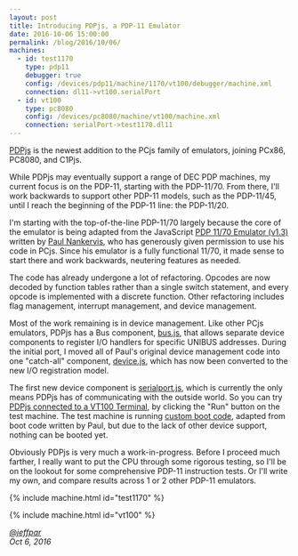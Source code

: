 ```yaml
---
layout: post
title: Introducing PDPjs, a PDP-11 Emulator
date: 2016-10-06 15:00:00
permalink: /blog/2016/10/06/
machines:
  - id: test1170
    type: pdp11
    debugger: true
    config: /devices/pdp11/machine/1170/vt100/debugger/machine.xml
    connection: dl11->vt100.serialPort
  - id: vt100
    type: pc8080
    config: /devices/pc8080/machine/vt100/machine.xml
    connection: serialPort->test1170.dl11
---
```


[PDPjs](/devices/pdp11/machine/) is the newest addition to the PCjs family of emulators, joining PCx86, PC8080, and C1Pjs.

While PDPjs may eventually support a range of DEC PDP machines, my current focus is on the PDP-11, starting with the
PDP-11/70.  From there, I'll work backwards to support other PDP-11 models, such as the PDP-11/45, until I reach the
beginning of the PDP-11 line: the PDP-11/20.

I'm starting with the top-of-the-line PDP-11/70 largely because the core of the emulator is being adapted from the
JavaScript [PDP 11/70 Emulator (v1.3)](http://skn.noip.me/pdp11/pdp11.html) written by
[Paul Nankervis](mailto:paulnank@hotmail.com), who has generously given permission to use his code in PCjs.
Since his emulator is a fully functional 11/70, it made sense to start there and work backwards, neutering features
as needed.

The code has already undergone a lot of refactoring. Opcodes are now decoded by function tables rather than a single
switch statement, and every opcode is implemented with a discrete function.  Other refactoring includes flag management,
interrupt management, and device management.

Most of the work remaining is in device management.  Like other PCjs emulators, PDPjs has a Bus component,
[bus.js](/modules/pdp11/lib/bus.js), that allows separate device components to register I/O handlers for specific
UNIBUS addresses.  During the initial port, I moved all of Paul's original device management code into one "catch-all"
component, [device.js](/modules/pdp11/lib/device.js), which has now been converted to the new I/O registration model.

The first new device component is [serialport.js](/modules/pdp11/lib/serialport.js), which is currently the
only means PDPjs has of communicating with the outside world.  So you can try
[PDPjs connected to a VT100 Terminal](/devices/pdp11/machine/1170/vt100/), by clicking the "Run" button on the test machine.
The test machine is running [custom boot code](/apps/pdp11/boot/test/), adapted from boot code written by Paul, but due to the
lack of other device support, nothing can be booted yet.

Obviously PDPjs is very much a work-in-progress.  Before I proceed much farther, I really want to put the CPU through
some rigorous testing, so I'll be on the lookout for some comprehensive PDP-11 instruction tests.  Or I'll write my own,
and compare results across 1 or 2 other PDP-11 emulators.

{% include machine.html id="test1170" %}

{% include machine.html id="vt100" %}

*[@jeffpar](http://twitter.com/jeffpar)*  
*Oct 6, 2016*
